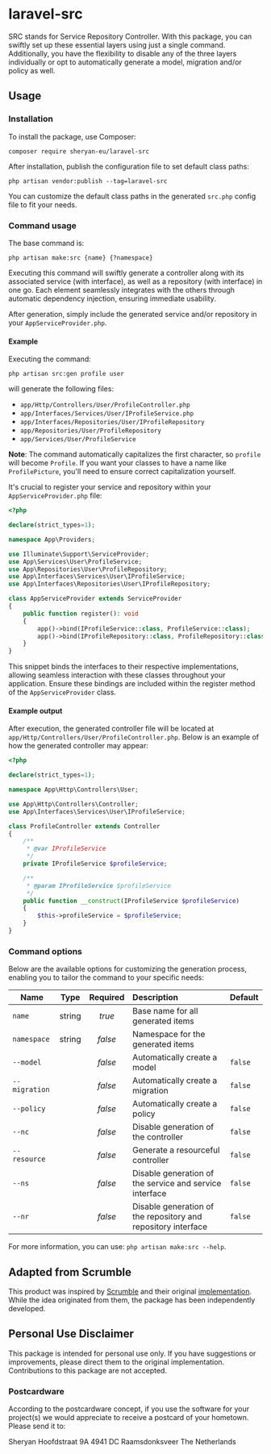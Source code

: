 # laravel-src
SRC stands for Service Repository Controller.
With this package, you can swiftly set up these essential layers using just a single command.
Additionally, you have the flexibility to disable any of the three layers individually or opt to automatically generate a model,
migration and/or policy as well.

## Usage
### Installation

To install the package, use Composer:
```
composer require sheryan-eu/laravel-src
```

After installation, publish the configuration file to set default class paths:
```
php artisan vendor:publish --tag=laravel-src
```

You can customize the default class paths in the generated `src.php` config file to fit your needs.

### Command usage

The base command is:
```
php artisan make:src {name} {?namespace}
```

Executing this command will swiftly generate a controller along with its associated service (with interface),
as well as a repository (with interface) in one go.
Each element seamlessly integrates with the others through automatic dependency injection, ensuring immediate usability.

After generation, simply include the generated service and/or repository in your `AppServiceProvider.php`.


#### Example

Executing the command:
```
php artisan src:gen profile user
```

will generate the following files:

- `app/Http/Controllers/User/ProfileController.php`
- `app/Interfaces/Services/User/IProfileService.php`
- `app/Interfaces/Repositories/User/IProfileRepository`
- `app/Repositories/User/ProfileRepository`
- `app/Services/User/ProfileService`

**Note**: The command automatically capitalizes the first character, so `profile` will become `Profile`.
If you want your classes to have a name like `ProfilePicture`, you'll need to ensure correct capitalization yourself.

It's crucial to register your service and repository within your `AppServiceProvider.php` file:
```php
<?php

declare(strict_types=1);

namespace App\Providers;

use Illuminate\Support\ServiceProvider;
use App\Services\User\ProfileService;
use App\Repositories\User\ProfileRepository;
use App\Interfaces\Services\User\IProfileService;
use App\Interfaces\Repositories\User\IProfileRepository;

class AppServiceProvider extends ServiceProvider
{
    public function register(): void
    {
        app()->bind(IProfileService::class, ProfileService::class);
        app()->bind(IProfileRepository::class, ProfileRepository::class);
    }
}
```

This snippet binds the interfaces to their respective implementations,
allowing seamless interaction with these classes throughout your application.
Ensure these bindings are included within the register method of the `AppServiceProvider` class.

#### Example output

After execution, the generated controller file will be located at `app/Http/Controllers/User/ProfileController.php`.
Below is an example of how the generated controller may appear:
```php
<?php

declare(strict_types=1);

namespace App\Http\Controllers\User;

use App\Http\Controllers\Controller;
use App\Interfaces\Services\User\IProfileService;

class ProfileController extends Controller
{
    /**
     * @var IProfileService
     */
    private IProfileService $profileService;

    /**
     * @param IProfileService $profileService
     */
    public function __construct(IProfileService $profileService)
    {
        $this->profileService = $profileService;
    }
}
```

### Command options

Below are the available options for customizing the generation process, enabling you to tailor the command to your specific needs:

| Name          | Type                                                                                   | Required | Description                                                                         | Default |
|---------------|:----------------------------------------------------------------------------------------:|:----------:|:------------------------------------------------------------------------------------| -------- |
| `name`        | string                                                                                 | *true*     | Base name for all generated items                                                   |  |
| `namespace`   | string                                                                                 | *false*    | Namespace for the generated items                                                   | 
| `--model`     |  | *false*    | Automatically create a model                                                        | `false`
| `--migration` |                                                                                  | *false*    | Automatically create a migration                                                    | `false`
| `--policy`    |                                                                                  | *false*    | Automatically create a policy                                                       | `false`
| `--nc`        |                                                                                  | *false*    | Disable generation of the controller                                                      | `false`
| `--resource`  |                                                                                  | *false*    | Generate a resourceful controller | `false`
| `--ns`        |                                                                                  | *false*    | Disable generation of the service and service interface                                   | `false`
| `--nr`        |                                                                                  | *false*    | Disable generation of the repository and repository interface                             | `false`

For more information, you can use: `php artisan make:src --help`.

## Adapted from Scrumble
This product was inspired by [Scrumble](https://www.scrumble.nl) and their original [implementation](https://github.com/scrumble-nl/laravel-csr/). While the idea originated from them, the package has been independently developed.

## Personal Use Disclaimer
This package is intended for personal use only. If you have suggestions or improvements, please direct them to the original implementation. Contributions to this package are not accepted.

### Postcardware
According to the postcardware concept, if you use the software for your project(s) we would appreciate to receive a postcard of your hometown. Please send it to:

Sheryan
Hoofdstraat 9A
4941 DC Raamsdonksveer
The Netherlands
